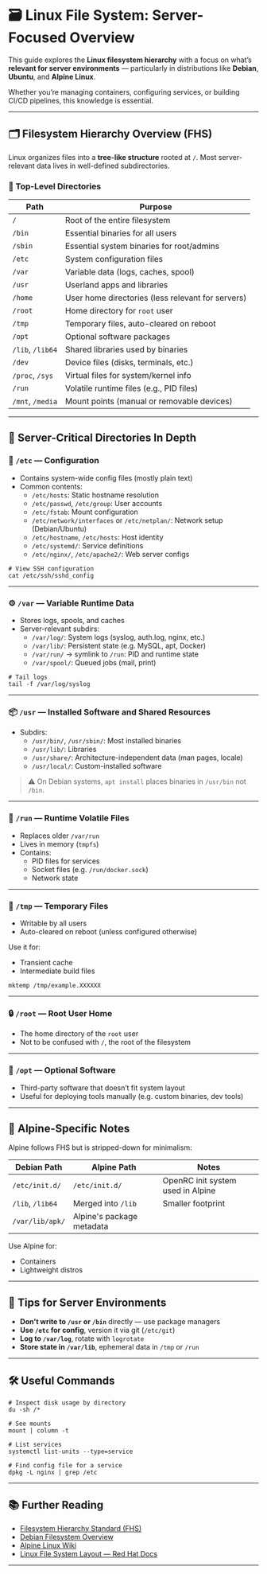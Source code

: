 # 🗃️ Linux File System: Server-Focused Overview

This guide explores the **Linux filesystem hierarchy** with a focus on what’s **relevant for server environments** — particularly in distributions like **Debian**, **Ubuntu**, and **Alpine Linux**.

Whether you’re managing containers, configuring services, or building CI/CD pipelines, this knowledge is essential.

---

## 🗂️ Filesystem Hierarchy Overview (FHS)

Linux organizes files into a **tree-like structure** rooted at `/`. Most server-relevant data lives in well-defined subdirectories.

### 📂 Top-Level Directories

| Path         | Purpose                                       |
|--------------|-----------------------------------------------|
| `/`          | Root of the entire filesystem                 |
| `/bin`       | Essential binaries for all users              |
| `/sbin`      | Essential system binaries for root/admins     |
| `/etc`       | System configuration files                    |
| `/var`       | Variable data (logs, caches, spool)           |
| `/usr`       | Userland apps and libraries                   |
| `/home`      | User home directories (less relevant for servers) |
| `/root`      | Home directory for `root` user                |
| `/tmp`       | Temporary files, auto-cleared on reboot       |
| `/opt`       | Optional software packages                    |
| `/lib`, `/lib64` | Shared libraries used by binaries        |
| `/dev`       | Device files (disks, terminals, etc.)         |
| `/proc`, `/sys` | Virtual files for system/kernel info       |
| `/run`       | Volatile runtime files (e.g., PID files)      |
| `/mnt`, `/media` | Mount points (manual or removable devices) |

---

## 🧰 Server-Critical Directories In Depth

### 🔧 `/etc` — Configuration

- Contains system-wide config files (mostly plain text)
- Common contents:
  - `/etc/hosts`: Static hostname resolution
  - `/etc/passwd`, `/etc/group`: User accounts
  - `/etc/fstab`: Mount configuration
  - `/etc/network/interfaces` or `/etc/netplan/`: Network setup (Debian/Ubuntu)
  - `/etc/hostname`, `/etc/hosts`: Host identity
  - `/etc/systemd/`: Service definitions
  - `/etc/nginx/`, `/etc/apache2/`: Web server configs

```
# View SSH configuration
cat /etc/ssh/sshd_config
```

---

### ⚙️ `/var` — Variable Runtime Data

- Stores logs, spools, and caches
- Server-relevant subdirs:
  - `/var/log/`: System logs (syslog, auth.log, nginx, etc.)
  - `/var/lib/`: Persistent state (e.g. MySQL, apt, Docker)
  - `/var/run/` → symlink to `/run`: PID and runtime state
  - `/var/spool/`: Queued jobs (mail, print)

```
# Tail logs
tail -f /var/log/syslog
```

---

### 📦 `/usr` — Installed Software and Shared Resources

- Subdirs:
  - `/usr/bin/`, `/usr/sbin/`: Most installed binaries
  - `/usr/lib/`: Libraries
  - `/usr/share/`: Architecture-independent data (man pages, locale)
  - `/usr/local/`: Custom-installed software

> ⚠️ On Debian systems, `apt install` places binaries in `/usr/bin` not `/bin`.

---

### 🪪 `/run` — Runtime Volatile Files

- Replaces older `/var/run`
- Lives in memory (`tmpfs`)
- Contains:
  - PID files for services
  - Socket files (e.g. `/run/docker.sock`)
  - Network state

---

### 🧪 `/tmp` — Temporary Files

- Writable by all users
- Auto-cleared on reboot (unless configured otherwise)

Use it for:
- Transient cache
- Intermediate build files

```
mktemp /tmp/example.XXXXXX
```

---

### 🔒 `/root` — Root User Home

- The home directory of the `root` user
- Not to be confused with `/`, the root of the filesystem

---

### 📁 `/opt` — Optional Software

- Third-party software that doesn’t fit system layout
- Useful for deploying tools manually (e.g. custom binaries, dev tools)

---

## 🐧 Alpine-Specific Notes

Alpine follows FHS but is stripped-down for minimalism:

| Debian Path        | Alpine Path       | Notes                              |
|--------------------|-------------------|------------------------------------|
| `/etc/init.d/`     | `/etc/init.d/`    | OpenRC init system used in Alpine  |
| `/lib`, `/lib64`   | Merged into `/lib`| Smaller footprint                  |
| `/var/lib/apk/`    | Alpine's package metadata |

Use Alpine for:
- Containers
- Lightweight distros

---

## 🧹 Tips for Server Environments

- **Don't write to `/usr` or `/bin`** directly — use package managers
- **Use `/etc` for config**, version it via git (`/etc/git`)
- **Log to `/var/log`**, rotate with `logrotate`
- **Store state in `/var/lib`**, ephemeral data in `/tmp` or `/run`

---

## 🛠 Useful Commands

```
# Inspect disk usage by directory
du -sh /*

# See mounts
mount | column -t

# List services
systemctl list-units --type=service

# Find config file for a service
dpkg -L nginx | grep /etc
```

---

## 📚 Further Reading

- [Filesystem Hierarchy Standard (FHS)](https://refspecs.linuxfoundation.org/FHS_3.0/fhs/index.html)
- [Debian Filesystem Overview](https://wiki.debian.org/FilesystemHierarchyStandard)
- [Alpine Linux Wiki](https://wiki.alpinelinux.org/)
- [Linux File System Layout — Red Hat Docs](https://access.redhat.com/documentation/en-us/red_hat_enterprise_linux/8/html-single/managing_file_systems/index#file-system-hierarchy)

---
